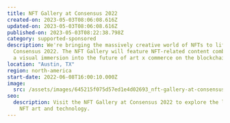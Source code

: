 ```yaml
---
title: NFT Gallery at Consensus 2022
created-on: 2023-05-03T08:06:08.616Z
updated-on: 2023-05-03T08:06:08.616Z
published-on: 2023-05-03T08:22:38.798Z
category: supported-sponsored
description: We're bringing the massively creative world of NFTs to life at
  Consensus 2022. The NFT Gallery will feature NFT-related content combined with
  a visual immersion into the future of art x commerce on the blockchain.
location: "Austin, TX"
region: north-america
start-date: 2022-06-08T16:00:10.000Z
image:
  src: /assets/images/645215f075d57ed1e4d02693_nft-gallery-at-consensus.png
seo:
  description: Visit the NFT Gallery at Consensus 2022 to explore the latest in
    NFT art and technology.
---
```

